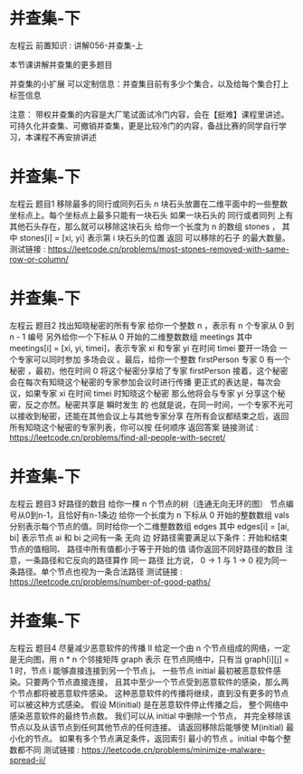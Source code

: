 <!-- Slide number: 1 -->
# 并查集-下
左程云
前置知识 : 讲解056-并查集-上

本节课讲解并查集的更多题目

并查集的小扩展
可以定制信息：并查集目前有多少个集合，以及给每个集合打上标签信息

注意：
带权并查集的内容是大厂笔试面试冷门内容，会在【挺难】课程里讲述。
可持久化并查集、可撤销并查集，更是比较冷门的内容，备战比赛的同学自行学习，本课程不再安排讲述

<!-- Slide number: 2 -->
# 并查集-下
左程云
题目1
移除最多的同行或同列石头
n 块石头放置在二维平面中的一些整数坐标点上。每个坐标点上最多只能有一块石头
如果一块石头的 同行或者同列 上有其他石头存在，那么就可以移除这块石头
给你一个长度为 n 的数组 stones ，
其中 stones[i] = [xi, yi] 表示第 i 块石头的位置
返回 可以移除的石子 的最大数量。
测试链接 :
https://leetcode.cn/problems/most-stones-removed-with-same-row-or-column/

<!-- Slide number: 3 -->
# 并查集-下
左程云
题目2
找出知晓秘密的所有专家
给你一个整数 n ，表示有 n 个专家从 0 到 n - 1 编号
另外给你一个下标从 0 开始的二维整数数组 meetings
其中 meetings[i] = [xi, yi, timei]，表示专家 xi 和专家 yi 在时间 timei 要开一场会
一个专家可以同时参加 多场会议 。最后，给你一个整数 firstPerson
专家 0 有一个 秘密 ，最初，他在时间 0 将这个秘密分享给了专家 firstPerson
接着，这个秘密会在每次有知晓这个秘密的专家参加会议时进行传播
更正式的表达是，每次会议，如果专家 xi 在时间 timei 时知晓这个秘密
那么他将会与专家 yi 分享这个秘密，反之亦然。秘密共享是 瞬时发生 的
也就是说，在同一时间，一个专家不光可以接收到秘密，还能在其他会议上与其他专家分享
在所有会议都结束之后，返回所有知晓这个秘密的专家列表，你可以按 任何顺序 返回答案
链接测试 : https://leetcode.cn/problems/find-all-people-with-secret/

<!-- Slide number: 4 -->
# 并查集-下
左程云
题目3
好路径的数目
给你一棵 n 个节点的树（连通无向无环的图）
节点编号从0到n-1，且恰好有n-1条边
给你一个长度为 n 下标从 0 开始的整数数组 vals
分别表示每个节点的值。同时给你一个二维整数数组 edges
其中 edges[i] = [ai, bi] 表示节点 ai 和 bi 之间有一条 无向 边
好路径需要满足以下条件：开始和结束节点的值相同、 路径中所有值都小于等于开始的值
请你返回不同好路径的数目
注意，一条路径和它反向的路径算作 同一 路径
比方说， 0 -> 1 与 1 -> 0 视为同一条路径。单个节点也视为一条合法路径
测试链接 : https://leetcode.cn/problems/number-of-good-paths/

<!-- Slide number: 5 -->
# 并查集-下
左程云
题目4
尽量减少恶意软件的传播 II
给定一个由 n 个节点组成的网络，一定是无向图，用 n * n 个邻接矩阵 graph 表示
在节点网络中，只有当 graph[i][j] = 1 时，节点 i 能够直接连接到另一个节点 j。
一些节点 initial 最初被恶意软件感染。只要两个节点直接连接，
且其中至少一个节点受到恶意软件的感染，那么两个节点都将被恶意软件感染。
这种恶意软件的传播将继续，直到没有更多的节点可以被这种方式感染。
假设 M(initial) 是在恶意软件停止传播之后，
整个网络中感染恶意软件的最终节点数。
我们可以从 initial 中删除一个节点，
并完全移除该节点以及从该节点到任何其他节点的任何连接。
请返回移除后能够使 M(initial) 最小化的节点。
如果有多个节点满足条件，返回索引 最小的节点 。initial 中每个整数都不同
测试链接 : https://leetcode.cn/problems/minimize-malware-spread-ii/